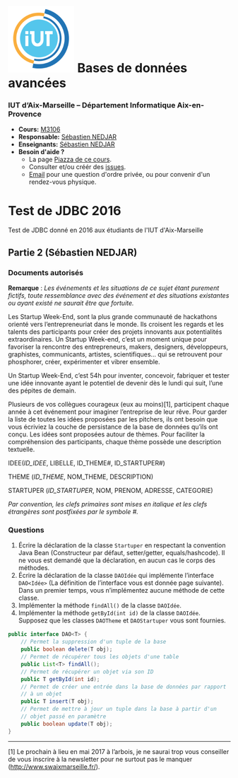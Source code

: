 # <img src="https://raw.githubusercontent.com/IUTInfoAix-M2105/Syllabus/master/assets/logo.png" alt="class logo" class="logo"/> Bases de données avancées 

### IUT d’Aix-Marseille – Département Informatique Aix-en-Provence

* **Cours:** [M3106](http://cache.media.enseignementsup-recherche.gouv.fr/file/25/09/7/PPN_INFORMATIQUE_256097.pdf)
* **Responsable:** [Sébastien NEDJAR](mailto:sebastien.nedjar@univ-amu.fr)
* **Enseignants:** [Sébastien NEDJAR](mailto:sebastien.nedjar@univ-amu.fr)
* **Besoin d'aide ?**
    * La page [Piazza de ce cours](https://piazza.com/univ-amu.fr/fall2017/m3106/home).
    * Consulter et/ou créér des [issues](https://github.com/IUTInfoAix-M3106/TutoJdbc/issues).
    * [Email](mailto:sebastien.nedjar@univ-amu.fr) pour une question d'ordre privée, ou pour convenir d'un rendez-vous physique.

# Test de JDBC 2016
Test de JDBC donné en 2016 aux étudiants de l'IUT d'Aix-Marseille

## Partie 2 (Sébastien NEDJAR)
### Documents autorisés


**Remarque** : *Les événements et les situations de ce sujet étant purement fictifs, toute ressemblance avec des événement et des situations existantes ou ayant existé ne saurait être que fortuite.*

Les Startup Week-End, sont la plus grande communauté de hackathons orienté vers l’entrepreneuriat dans le monde. Ils croisent les regards et les talents des participants pour créer des projets innovants aux potentialités extraordinaires. Un Startup Week-end, c’est un moment unique pour favoriser la rencontre des entrepreneurs, makers, designers, développeurs, graphistes, communicants, artistes, scientifiques… qui se retrouvent pour phosphorer, créer, expérimenter et vibrer ensemble.

Un Startup Week-End, c’est 54h pour inventer, concevoir, fabriquer et tester une idée innovante ayant le potentiel de devenir dès le lundi qui suit, l’une des pépites de demain.

Plusieurs de vos collègues courageux (eux au moins)[1], participent chaque année à cet événement pour imaginer l’entreprise de leur rêve. Pour garder la liste de toutes les idées proposées par les pitchers, ils ont besoin que vous écriviez la couche de persistance de la base de données qu’ils ont conçu. Les idées sont proposées autour de thèmes. Pour faciliter la compréhension des participants, chaque thème possède une description textuelle.


IDEE(*ID_IDEE*, LIBELLE, ID_THEME#, ID_STARTUPER#)

THEME (*ID_THEME*, NOM_THEME, DESCRIPTION)

STARTUPER (*ID_STARTUPER*, NOM, PRENOM, ADRESSE, CATEGORIE)

*Par convention, les clefs primaires sont mises en italique et les clefs étrangères sont postfixées
par le symbole #.*

### Questions

1. Écrire la déclaration de la classe `Startuper` en respectant la convention Java Bean (Constructeur par défaut, setter/getter, equals/hashcode). Il ne vous est demandé que la déclaration, en aucun cas le corps des méthodes.
2. Écrire la déclaration de la classe `DAOIdée` qui implémente l’interface `DAO<Idée>` (La définition de l’interface vous est donnée page suivante). Dans un premier temps, vous n’implémentez aucune méthode de cette classe.
3. Implémenter la méthode `findAll()` de la classe `DAOIdée`.
4. Implémenter la méthode `getById(int id)` de la classe `DAOIdée`. Supposez que les classes `DAOTheme` et `DAOStartuper` vous sont fournies.

```java
public interface DAO<T> {
    // Permet la suppression d'un tuple de la base
    public boolean delete(T obj);
    // Permet de récupérer tous les objets d'une table
    public List<T> findAll();
    // Permet de récupérer un objet via son ID
    public T getById(int id);
    // Permet de créer une entrée dans la base de données par rapport
    // à un objet
    public T insert(T obj);
    // Permet de mettre à jour un tuple dans la base à partir d'un
    // objet passé en paramètre
    public boolean update(T obj);
}
```
________________
[1] Le prochain à lieu en mai 2017 à l’arbois, je ne saurai trop vous conseiller de vous inscrire à la newsletter pour ne surtout pas le manquer (http://www.swaixmarseille.fr/).
